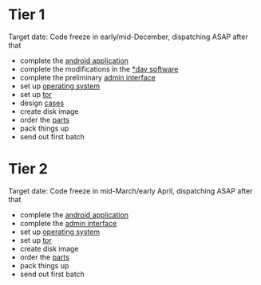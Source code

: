 Tier 1
======

Target date: Code freeze in early/mid-December, dispatching ASAP after that

 * complete the [android application][android application]
 * complete the modifications in the [*dav software][*dav software]
 * complete the preliminary [admin interface][admin interface]
 * set up [operating system][operating system]
 * set up [tor][tor]
 * design [cases][cases]
 * create disk image
 * order the [parts][parts]
 * pack things up
 * send out first batch

Tier 2
======

Target date: Code freeze in mid-March/early April, dispatching ASAP after that

 * complete the [android application][android application]
 * complete the [admin interface][admin interface]
 * set up [operating system][operating system]
 * set up [tor][tor]
 * create disk image
 * order the [parts][parts]
 * pack things up
 * send out first batch

[android application]: /android_app.html
[*dav software]:       /dav.html
[admin interface]:     /admin_iface.html
[operating system]:    /operating_system.html
[tor]:                 /tor.html
[cases]:               /case.html
[parts]:               /parts.html
